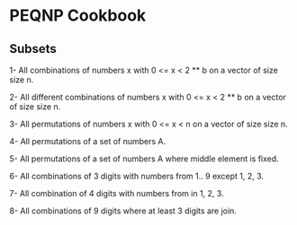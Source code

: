 # PEQNP Cookbook

## Subsets
1- All combinations of numbers x with 0 <= x < 2 ** b on a vector of size size n.

2- All different combinations of numbers x with 0 <= x < 2 ** b on a vector of size size n.

3- All permutations of numbers x with 0 <= x < n on a vector of size size n.

4- All permutations of a set of numbers A.

5- All permutations of a set of numbers A where middle element is fixed.

6- All combinations of 3 digits with numbers from 1.. 9 except 1, 2, 3.

7- All combination of 4 digits with numbers from in 1, 2, 3.

8- All combinations of 9 digits where at least 3 digits are join.
